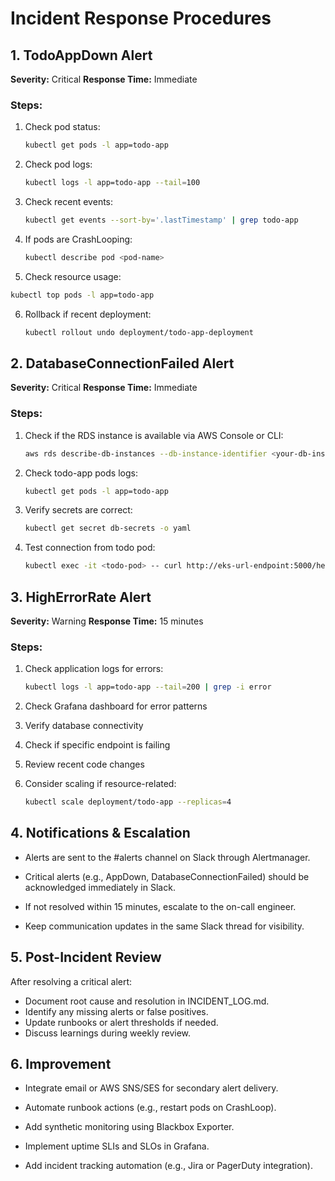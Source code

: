 # Incident Response Procedures

## 1. TodoAppDown Alert

**Severity:** Critical
**Response Time:** Immediate

### Steps:
1. Check pod status:
    ```bash
    kubectl get pods -l app=todo-app
    ```

2. Check pod logs:
    ```bash
    kubectl logs -l app=todo-app --tail=100
    ```

3. Check recent events:
    ```bash
    kubectl get events --sort-by='.lastTimestamp' | grep todo-app
    ```

4. If pods are CrashLooping:
    ```bash
    kubectl describe pod <pod-name>
    ```

5. Check resource usage:
  ```bash
  kubectl top pods -l app=todo-app
  ```

6. Rollback if recent deployment:
    ```bash
    kubectl rollout undo deployment/todo-app-deployment
    ```

## 2. DatabaseConnectionFailed Alert

**Severity:** Critical
**Response Time:** Immediate

### Steps:
1. Check if the RDS instance is available via AWS Console or CLI:
   ```bash
   aws rds describe-db-instances --db-instance-identifier <your-db-instance>
   ```

2. Check todo-app pods logs:
   ```bash
   kubectl get pods -l app=todo-app
   ```

3. Verify secrets are correct:
    ```bash
    kubectl get secret db-secrets -o yaml
    ```

4. Test connection from todo pod:
    ```bash
    kubectl exec -it <todo-pod> -- curl http://eks-url-endpoint:5000/healthz
    ```

## 3. HighErrorRate Alert

**Severity:** Warning
**Response Time:** 15 minutes

### Steps:
1. Check application logs for errors:
    ```bash
    kubectl logs -l app=todo-app --tail=200 | grep -i error
    ```
2. Check Grafana dashboard for error patterns

3. Verify database connectivity

4. Check if specific endpoint is failing

5. Review recent code changes

6. Consider scaling if resource-related:
    ```bash
    kubectl scale deployment/todo-app --replicas=4
    ```
## 4. Notifications & Escalation
   - Alerts are sent to the #alerts channel on Slack through Alertmanager.

   - Critical alerts (e.g., AppDown, DatabaseConnectionFailed) should be acknowledged immediately in Slack.

   - If not resolved within 15 minutes, escalate to the on-call engineer.

   - Keep communication updates in the same Slack thread for visibility.

## 5. Post-Incident Review
After resolving a critical alert:
- Document root cause and resolution in INCIDENT_LOG.md.
- Identify any missing alerts or false positives.
- Update runbooks or alert thresholds if needed.
- Discuss learnings during weekly review.

## 6. Improvement 
- Integrate email or AWS SNS/SES for secondary alert delivery.

- Automate runbook actions (e.g., restart pods on CrashLoop).

- Add synthetic monitoring using Blackbox Exporter.

- Implement uptime SLIs and SLOs in Grafana.

- Add incident tracking automation (e.g., Jira or PagerDuty integration).
